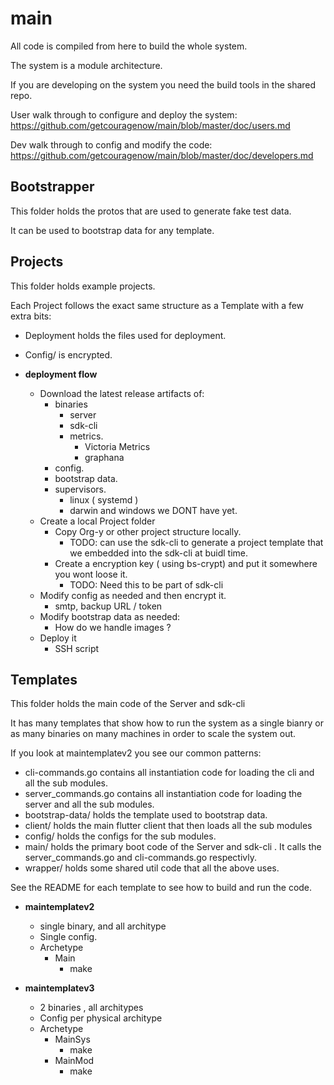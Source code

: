# main

All code is compiled from here to build the whole system.

The system is a module architecture.

If you are developing on the system you need the build tools in the shared repo.

User walk through to configure and deploy the system: https://github.com/getcouragenow/main/blob/master/doc/users.md

Dev walk through to config and modify the code: https://github.com/getcouragenow/main/blob/master/doc/developers.md

## Bootstrapper

This folder holds the protos that are used to generate fake test data.

It can be used to bootstrap data for any template.

## Projects

This folder holds example projects.

Each Project follows the exact same structure as a Template with a few extra bits:

- Deployment holds the files used for deployment.
- Config/ is encrypted.

- **deployment flow**
	- Download the latest release artifacts of:
		- binaries
			- server
			- sdk-cli
			- metrics.
				- Victoria Metrics
				- graphana
		- config.
		- bootstrap data.
		- supervisors.
			- linux ( systemd )
			- darwin and windows we DONT have yet.
	- Create a local Project folder
		- Copy Org-y or other project structure locally.
			- TODO: can use the sdk-cli to generate a project template that we embedded into the sdk-cli at buidl time.
		- Create a encryption key ( using bs-crypt)  and put it somewhere you wont loose it.
			- TODO: Need this to be part of sdk-cli
	- Modify config as needed and then encrypt it.
		- smtp, backup URL / token
	- Modify bootstrap data as needed:
		- How do we handle images ?
	- Deploy it
		- SSH script


## Templates

This folder holds the main code of the Server and sdk-cli

It has many templates that show how to run the system as a single bianry or as many binaries on many machines in order to scale the system out.

If you look at maintemplatev2 you see our common patterns:

- cli-commands.go contains all instantiation code for loading the cli and all the sub modules.
- server_commands.go contains all instantiation code for loading the server and all the sub modules.
- bootstrap-data/ holds the template used to bootstrap data.
- client/ holds the main flutter client that then loads all the sub modules 
- config/ holds the configs for the sub modules.
- main/ holds the primary boot code of the Server and sdk-cli . It calls the server_commands.go and cli-commands.go respectivly.
- wrapper/ holds some shared util code that all the above uses.

See the README for each template to see how to build and run the code.

- **maintemplatev2**
	- single binary, and all architype
	- Single config.
	- Archetype
		- Main
			- make

- **maintemplatev3**
	- 2 binaries , all architypes
	- Config per physical architype
	- Archetype
		- MainSys
			- make
		- MainMod
			- make



